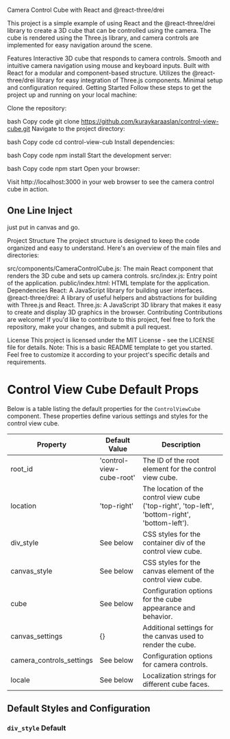 Camera Control Cube with React and @react-three/drei

This project is a simple example of using React and the @react-three/drei library to create a 3D cube that can be controlled using the camera. The cube is rendered using the Three.js library, and camera controls are implemented for easy navigation around the scene.

Features
Interactive 3D cube that responds to camera controls.
Smooth and intuitive camera navigation using mouse and keyboard inputs.
Built with React for a modular and component-based structure.
Utilizes the @react-three/drei library for easy integration of Three.js components.
Minimal setup and configuration required.
Getting Started
Follow these steps to get the project up and running on your local machine:

Clone the repository:

bash
Copy code
git clone https://github.com/kuraykaraaslan/control-view-cube.git
Navigate to the project directory:

bash
Copy code
cd control-view-cub
Install dependencies:

bash
Copy code
npm install
Start the development server:

bash
Copy code
npm start
Open your browser:

Visit http://localhost:3000 in your web browser to see the camera control cube in action.


## One Line Inject
just put
<ControlViewCube /> in canvas and go.

Project Structure
The project structure is designed to keep the code organized and easy to understand. Here's an overview of the main files and directories:

src/components/CameraControlCube.js: The main React component that renders the 3D cube and sets up camera controls.
src/index.js: Entry point of the application.
public/index.html: HTML template for the application.
Dependencies
React: A JavaScript library for building user interfaces.
@react-three/drei: A library of useful helpers and abstractions for building with Three.js and React.
Three.js: A JavaScript 3D library that makes it easy to create and display 3D graphics in the browser.
Contributing
Contributions are welcome! If you'd like to contribute to this project, feel free to fork the repository, make your changes, and submit a pull request.

License
This project is licensed under the MIT License - see the LICENSE file for details.
Note: This is a basic README template to get you started. Feel free to customize it according to your project's specific details and requirements.


# Control View Cube Default Props

Below is a table listing the default properties for the `ControlViewCube` component. These properties define various settings and styles for the control view cube.

| Property                | Default Value       | Description                                                                                                                                                                                                                                     |
|-------------------------|---------------------|-------------------------------------------------------------------------------------------------------------------------------------------------------------------------------------------------------------------------------------------------|
| root_id                 | 'control-view-cube-root' | The ID of the root element for the control view cube.                                                                                                                                                                                           |
| location                | 'top-right'         | The location of the control view cube ('top-right', 'top-left', 'bottom-right', 'bottom-left').                                                                                                                                                |
| div_style               | See below           | CSS styles for the container div of the control view cube.                                                                                                                                                                                     |
| canvas_style            | See below           | CSS styles for the canvas element of the control view cube.                                                                                                                                                                                     |
| cube                    | See below           | Configuration options for the cube appearance and behavior.                                                                                                                                                                                    |
| canvas_settings         | {}                  | Additional settings for the canvas used to render the cube.                                                                                                                                                                                    |
| camera_controls_settings | See below           | Configuration options for camera controls.                                                                                                                                                                                                     |
| locale                  | See below           | Localization strings for different cube faces.                                                                                                                                                                                                |

## Default Styles and Configuration

### `div_style` Default




